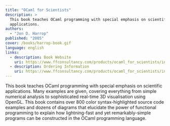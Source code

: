 ```yaml
---
title: "OCaml for Scientists"
description: >
  This book teaches OCaml programming with special emphasis on scientific
  applications.
authors:
  - "Jon D. Harrop"
published: "2005"
cover: /books/harrop-book.gif
language: english
links:
  - description: Book Website
    uri: https://www.ffconsultancy.com/products/ocaml_for_scientists/index.html
  - description: Ordering Information
    uri: https://www.ffconsultancy.com/products/ocaml_for_scientists/index.html
---
```


This book teaches OCaml programming with special emphasis on scientific
applications. Many examples are given, covering everything from simple
numerical analysis to sophisticated real-time 3D visualisation using
OpenGL. This book contains over 800 color syntax-highlighted source code
examples and dozens of diagrams that elucidate the power of functional
programming to explain how lightning-fast and yet remarkably-simple
programs can be constructed in the OCaml programming language.
